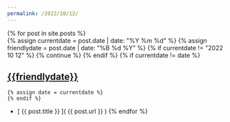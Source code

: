 ```yaml
---
permalink: /2022/10/12/
---
```

{% for post in site.posts %}  
    {% assign currentdate = post.date | date: "%Y %m %d" %}
    {% assign friendlydate = post.date | date: "%B %d %Y" %}
    {% if currentdate != "2022 10 12" %}
        {% continue %}
    {% endif %}
    {% if currentdate != date %}
## [{{friendlydate}}](.)
    {% assign date = currentdate %} 
    {% endif %}
* [ {{ post.title }} ]( {{ post.url }} )
{% endfor %}
